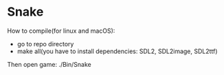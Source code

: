 # Snake

How to compile(for linux and macOS):
- go to repo directory
- make all(you have to install dependencies: SDL2, SDL2image, SDL2ttf)

Then open game: ./Bin/Snake
